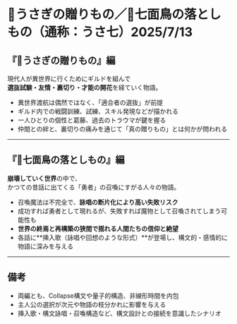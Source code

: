 # 🐇うさぎの贈りもの／🦃七面鳥の落としもの（通称：うさ七）2025/7/13

## 『🐇うさぎの贈りもの』編

現代人が異世界に行くためにギルドを組んで  
**選抜試験・友情・裏切り・才能の開花**を経ていく物語。

- 異世界渡航は偶然ではなく、「適合者の選抜」が前提
- ギルド内での戦闘訓練、試練、スキル発現などが描かれる
- 一人ひとりの個性と葛藤、過去のトラウマが鍵を握る
- 仲間との絆と、裏切りの痛みを通じて「真の贈りもの」とは何かが問われる

---

## 『🦃七面鳥の落としもの』編

**崩壊していく世界**の中で、  
かつての昔話に出てくる「勇者」の召喚にすがる人々の物語。

- 召喚魔法は不完全で、**詠唱の断片化により高い失敗リスク**
- 成功すれば勇者として現れるが、失敗すれば魔物として召喚されてしまう可能性も
- **世界の終焉と再構築の狭間で揺れる人間たちの信仰と絶望**
- 各話に**挿入歌（詠唱や回想のような形式）**が登場し、構文的・感情的に物語に深みを与える

---

## 備考

- 両編とも、Collapse構文や量子的構造、非線形時間を内包
- 主人公の選択が次元や物語の枝分かれに影響を与える
- 挿入歌・構文詠唱・召喚構造など、構文設計との接続を意識したシナリオ

